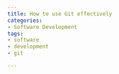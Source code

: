 ```yaml
---
title: How to use Git effectively
categories:
- Software Development
tags:
- software
- development
- git

---
```

